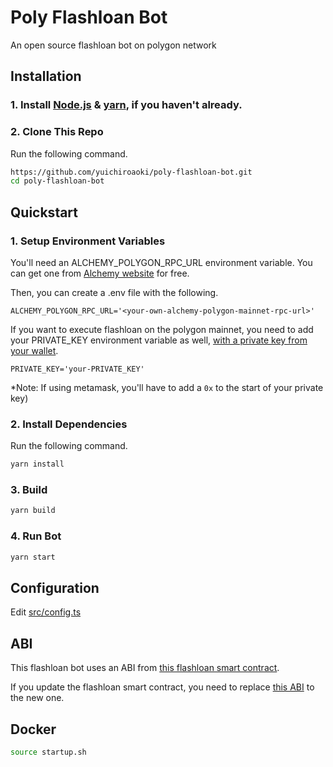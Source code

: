 # Poly Flashloan Bot

An open source flashloan bot on polygon network

## Installation

### 1. Install [Node.js](https://nodejs.org/en/) & [yarn](https://classic.yarnpkg.com/en/docs/install/#windows-stable), if you haven't already.

### 2. Clone This Repo
Run the following command.
```bash
https://github.com/yuichiroaoki/poly-flashloan-bot.git
cd poly-flashloan-bot
```

## Quickstart

### 1. Setup Environment Variables
You'll need an ALCHEMY_POLYGON_RPC_URL environment variable. You can get one from [Alchemy website](https://alchemy.com/?r=33851811-6ecf-40c3-a36d-d0452dda8634) for free.

Then, you can create a .env file with the following.

```
ALCHEMY_POLYGON_RPC_URL='<your-own-alchemy-polygon-mainnet-rpc-url>'
```

If you want to execute flashloan on the polygon mainnet, you need to add your PRIVATE_KEY environment variable as well, [with a private key from your wallet](https://metamask.zendesk.com/hc/en-us/articles/360015289632-How-to-Export-an-Account-Private-Key).

```
PRIVATE_KEY='your-PRIVATE_KEY'
```

*Note: If using metamask, you'll have to add a ```0x``` to the start of your private key)

### 2. Install Dependencies
Run the following command.
```bash
yarn install
```

### 3. Build
```bash
yarn build
```

### 4. Run Bot
```bash
yarn start
```


## Configuration
Edit [src/config.ts](https://github.com/yuichiroaoki/poly-flashloan-bot/blob/main/src/config.ts)

## ABI
This flashloan bot uses an ABI from [this flashloan smart contract](https://github.com/yuichiroaoki/poly-flash/blob/main/contracts/Flashloan.sol). 

If you update the flashloan smart contract, you need to replace [this ABI](https://github.com/yuichiroaoki/poly-flashloan-bot/blob/main/src/abis/Flashloan.json) to the new one.

## Docker
```bash
source startup.sh
```
